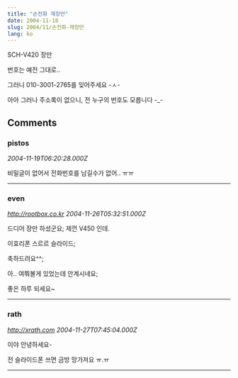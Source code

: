 ```yaml
---
title: "손전화 재장만"
date: 2004-11-18
slug: 2004/11/손전화-재장만
lang: ko
---
```


SCH-V420 장만

번호는 예전 그대로..

그러니 010-3001-2765를 잊어주세요 -ㅅ-

아아 그러나 주소록이 없으니, 전 누구의 번호도 모릅니다 -_-

## Comments

### pistos
*2004-11-19T06:20:28.000Z*

비밀글이 없어서 전화번호를 남길수가 없어.. ㅠㅠ

---

### even
*http://rootbox.co.kr*
*2004-11-26T05:32:51.000Z*

드디어 장만 하셨군요; 제껀 V450 인데.

이효리폰 스르르 슬라이드;

축하드려요^^;

아.. 여쭤볼게 있었는데 안계시네요;

좋은 하루 되세요~

---

### rath
*http://xrath.com*
*2004-11-27T07:45:04.000Z*

이야 안녕하세요- 

전 슬라이드폰 쓰면 금방 망가져요 ㅠ.ㅠ

---

